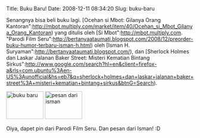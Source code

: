 Title: Buku Baru!
Date: 2008-12-11 08:34:20
Slug: buku-baru

Senangnya bisa beli buku lagi. [Ocehan si Mbot: Gilanya Orang Kantoran":http://mbot.multiply.com/market/item/40/Ocehan_si_Mbot_Gilanya_Orang_Kantoran) yang ditulis oleh [Si Mbot":http://mbot.multiply.com. "Parodi Film Seru":http://bertanyaataumati.blogspot.com/2008/12/preorder-buku-humor-terbaru-isman-h.html) oleh [Isman H. Suryaman":http://bertanyaataumati.blogspot.com/), dan [Sherlock Holmes dan Laskar Jalanan Baker Street: Misteri Kematian Bintang Sirkus":http://www.google.com/search?hl=en&client=firefox-a&rls=com.ubuntu%3Aen-US%3Aunofficial&hs=eb7&q=sherlock+holmes+dan+laskar+jalanan+baker+street%3A+misteri+kematian+bintang+sirkus&btnG=Search).

<a href="http://www.flickr.com/photos/kriwil/3100498530/" title="buku baru by kriwil, on Flickr"><img src="http://farm4.static.flickr.com/3133/3100498530_b8b4e7bcef_t.jpg" width="100" height="75" alt="buku baru" /></a> <a href="http://www.flickr.com/photos/kriwil/3100551338/" title="pesan dari isman by kriwil, on Flickr"><img src="http://farm4.static.flickr.com/3141/3100551338_ba70fd4659_t.jpg" width="100" height="75" alt="pesan dari isman" /></a>

Oiya, dapet pin dari Parodi Film Seru. Dan pesan dari Isman! :D